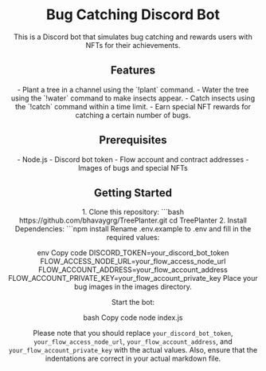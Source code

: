 # <div align="center">Bug Catching Discord Bot</div>

<div align="center">This is a Discord bot that simulates bug catching and rewards users with NFTs for their achievements.</div>

## <div align="center">Features</div>

<div align="center">
- Plant a tree in a channel using the `!plant` command.
- Water the tree using the `!water` command to make insects appear.
- Catch insects using the `!catch` command within a time limit.
- Earn special NFT rewards for catching a certain number of bugs.
</div>

## <div align="center">Prerequisites</div>

<div align="center">
- Node.js
- Discord bot token
- Flow account and contract addresses
- Images of bugs and special NFTs
</div>

## <div align="center">Getting Started</div>

<div align="center">
1. Clone this repository:
   ```bash
   https://github.com/bhavaygrg/TreePlanter.git
   cd TreePlanter
2. Install Dependencies:
   ```npm install
Rename .env.example to .env and fill in the required values:

env
Copy code
DISCORD_TOKEN=your_discord_bot_token
FLOW_ACCESS_NODE_URL=your_flow_access_node_url
FLOW_ACCOUNT_ADDRESS=your_flow_account_address
FLOW_ACCOUNT_PRIVATE_KEY=your_flow_account_private_key
Place your bug images in the images directory.

Start the bot:

bash
Copy code
node index.js









Please note that you should replace `your_discord_bot_token`, `your_flow_access_node_url`, `your_flow_account_address`, and `your_flow_account_private_key` with the actual values. Also, ensure that the indentations are correct in your actual markdown file.


